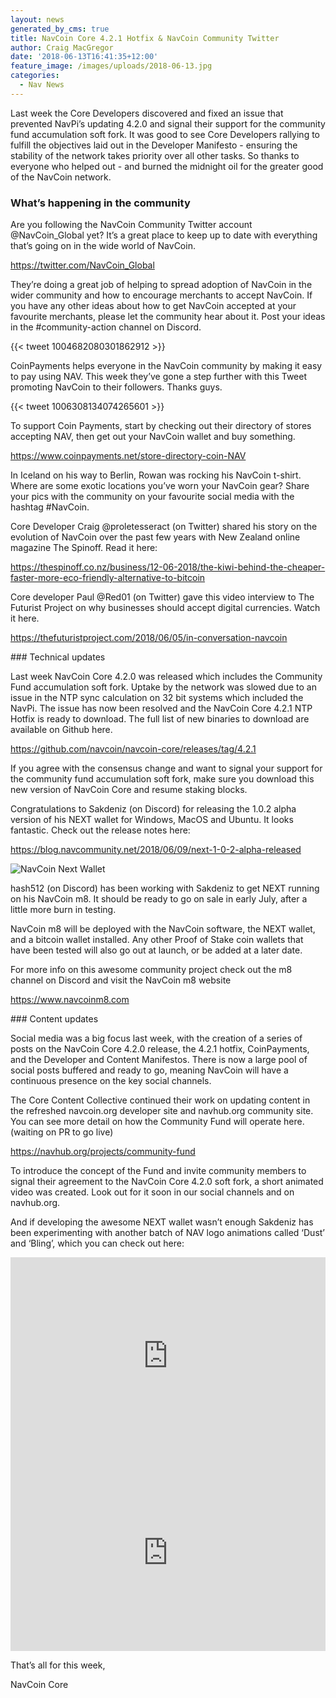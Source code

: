 ```yaml
---
layout: news
generated_by_cms: true
title: NavCoin Core 4.2.1 Hotfix & NavCoin Community Twitter
author: Craig MacGregor
date: '2018-06-13T16:41:35+12:00'
feature_image: /images/uploads/2018-06-13.jpg
categories:
  - Nav News
---
```

Last week the Core Developers discovered and fixed an issue that prevented NavPi’s updating 4.2.0 and signal their support for the community fund accumulation soft fork. It was good to see Core Developers rallying to fulfill the objectives laid out in the Developer Manifesto - ensuring the stability of the network takes priority over all other tasks. So thanks to everyone who helped out - and burned the midnight oil for the greater good of the NavCoin network.

### What’s happening in the community

Are you following the NavCoin Community Twitter account @NavCoin_Global yet? It’s a great place to keep up to date with everything that’s going on in the wide world of NavCoin. 

<https://twitter.com/NavCoin_Global>

They’re doing a great job of helping to spread adoption of NavCoin in the wider community and how to encourage merchants to accept NavCoin. If you have any other ideas about how to get NavCoin accepted at your favourite merchants, please let the community hear about it. Post your ideas in the #community-action channel on Discord.

{{< tweet 1004682080301862912 >}}

CoinPayments helps everyone in the NavCoin community by making it easy to pay using NAV. This week they’ve gone a step further with this Tweet promoting NavCoin to their followers. Thanks guys.

{{< tweet 1006308134074265601 >}}

To support Coin Payments, start by checking out their directory of stores accepting NAV, then get out your NavCoin wallet and buy something.

[https://www.coinpayments.net/store-directory-coin-NAV ](https://www.coinpayments.net/store-directory-coin-NAV)

In Iceland on his way to Berlin, Rowan was rocking his NavCoin t-shirt. Where are some exotic locations you’ve worn your NavCoin gear? Share your pics with the community on your favourite social media with the hashtag #NavCoin.

Core Developer Craig @proletesseract (on Twitter) shared his story on the evolution of NavCoin over the past few years with New Zealand online magazine The Spinoff. Read it here:

<https://thespinoff.co.nz/business/12-06-2018/the-kiwi-behind-the-cheaper-faster-more-eco-friendly-alternative-to-bitcoin>

Core developer Paul @Red01 (on Twitter) gave this video interview to The Futurist Project on why businesses should accept digital currencies. Watch it here.

<https://thefuturistproject.com/2018/06/05/in-conversation-navcoin>

\### Technical updates

Last week NavCoin Core 4.2.0 was released which includes the Community Fund accumulation soft fork. Uptake by the network was slowed due to an issue in the NTP sync calculation on 32 bit systems which included the NavPi. The issue has now been resolved and the NavCoin Core 4.2.1 NTP Hotfix is ready to download. The full list of new binaries to download are available on Github here.

<https://github.com/navcoin/navcoin-core/releases/tag/4.2.1>

If you agree with the consensus change and want to signal your support for the community fund accumulation soft fork, make sure you download this new version of NavCoin Core and resume staking blocks.

Congratulations to Sakdeniz (on Discord) for releasing the 1.0.2 alpha version of his NEXT wallet  for Windows, MacOS and Ubuntu. It looks fantastic. Check out the release notes here: 

<https://blog.navcommunity.net/2018/06/09/next-1-0-2-alpha-released>

![NavCoin Next Wallet](/images/uploads/next.1.0.2-1024x686.png)

hash512 (on Discord) has been working with Sakdeniz to get NEXT running on his NavCoin m8. It should be ready to go on sale in early July, after a little more burn in testing. 

NavCoin m8 will be deployed with the NavCoin software, the NEXT wallet, and a bitcoin wallet installed. Any other Proof of Stake coin wallets that have been tested will also go out at launch, or be added at a later date. 

For more info on this awesome community project check out the m8 channel on Discord and visit the NavCoin m8 website

<https://www.navcoinm8.com>

\### Content updates

Social media was a big focus last week, with the creation of a series of posts on the NavCoin Core 4.2.0 release, the 4.2.1 hotfix, CoinPayments, and the Developer and Content Manifestos. There is now a large pool of social posts buffered and ready to go, meaning NavCoin will have a continuous presence on the key social channels.

The Core Content Collective continued their work on updating content in the refreshed navcoin.org developer site and navhub.org community site. You can see more detail on how the Community Fund will operate here. (waiting on PR to go live)

<https://navhub.org/projects/community-fund>

To introduce the concept of the Fund and invite community members to signal their agreement to the NavCoin Core 4.2.0 soft fork, a short animated video was created. Look out for it soon in our social channels and on navhub.org. 

And if developing the awesome NEXT wallet wasn’t enough Sakdeniz has been experimenting with another batch of NAV logo animations called ‘Dust’ and ‘Bling’, which you can check out here:

<iframe width="100%" height="315" src="https://www.youtube.com/embed/yd8Nb1hRlGE" frameborder="0" allow="autoplay; encrypted-media" allowfullscreen></iframe>

<iframe width="100%" height="315" src="https://www.youtube.com/embed/hbIe8Rbv5tQ" frameborder="0" allow="autoplay; encrypted-media" allowfullscreen></iframe>

That’s all for this week,

NavCoin Core
